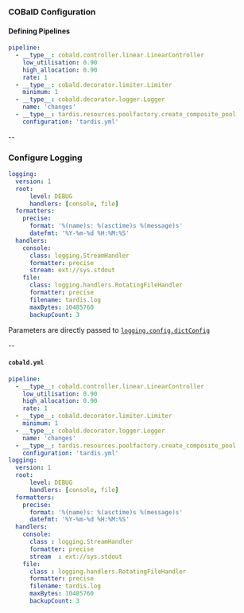 ### COBalD Configuration
#### Defining Pipelines

```yaml
pipeline:
  - __type__: cobald.controller.linear.LinearController
    low_utilisation: 0.90
    high_allocation: 0.90
    rate: 1
  - __type__: cobald.decorator.limiter.Limiter
    minimum: 1
  - __type__: cobald.decorator.logger.Logger
    name: 'changes'
  - __type__: tardis.resources.poolfactory.create_composite_pool
    configuration: 'tardis.yml'
```

--

<!-- .element: style="font-size:70%;" -->
### Configure Logging

```yaml
logging:
  version: 1
  root:
      level: DEBUG
      handlers: [console, file]
  formatters:
    precise:
      format: '%(name)s: %(asctime)s %(message)s'
      datefmt: '%Y-%m-%d %H:%M:%S'
  handlers:
    console:
      class: logging.StreamHandler
      formatter: precise
      stream: ext://sys.stdout
    file:
      class: logging.handlers.RotatingFileHandler
      formatter: precise
      filename: tardis.log
      maxBytes: 10485760
      backupCount: 3
```

Parameters are directly passed to [`logging.config.dictConfig`](https://docs.python.org/3.7/library/logging.config.html#logging.config.dictConfig)

--

<!-- .element: style="font-size:50%;" -->
#### `cobald.yml`

```yaml
pipeline:
  - __type__: cobald.controller.linear.LinearController
    low_utilisation: 0.90
    high_allocation: 0.90
    rate: 1
  - __type__: cobald.decorator.limiter.Limiter
    minimum: 1
  - __type__: cobald.decorator.logger.Logger
    name: 'changes'
  - __type__: tardis.resources.poolfactory.create_composite_pool
    configuration: 'tardis.yml'
logging:
  version: 1
  root:
      level: DEBUG
      handlers: [console, file]
  formatters:
    precise:
      format: '%(name)s: %(asctime)s %(message)s'
      datefmt: '%Y-%m-%d %H:%M:%S'
  handlers:
    console:
      class : logging.StreamHandler
      formatter: precise
      stream  : ext://sys.stdout
    file:
      class : logging.handlers.RotatingFileHandler
      formatter: precise
      filename: tardis.log
      maxBytes: 10485760
      backupCount: 3
``` 
